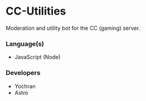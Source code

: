 # CC-Utilities
Moderation and utility bot for the CC (gaming) server.

### Language(s)
- JavaScript (Node)

### Developers
- Yochran
- Astro
